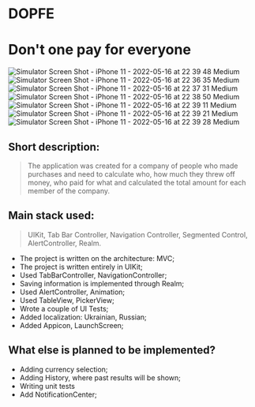 # DOPFE
# Don't one pay for everyone

![Simulator Screen Shot - iPhone 11 - 2022-05-16 at 22 39 48 Medium](https://user-images.githubusercontent.com/99363379/168671663-7caec86a-0ada-4cd8-baf0-996317a9fe68.jpeg)
![Simulator Screen Shot - iPhone 11 - 2022-05-16 at 22 36 35 Medium](https://user-images.githubusercontent.com/99363379/168671374-6f956e09-2316-47da-83a3-6b71d44c752b.jpeg)
![Simulator Screen Shot - iPhone 11 - 2022-05-16 at 22 37 31 Medium](https://user-images.githubusercontent.com/99363379/168671950-8ca321ad-3a6a-4fa8-857c-ac62b6d09fdf.jpeg)
![Simulator Screen Shot - iPhone 11 - 2022-05-16 at 22 38 50 Medium](https://user-images.githubusercontent.com/99363379/168671957-0cd2730e-f096-4cde-a6f5-f4413895df6b.jpeg)
![Simulator Screen Shot - iPhone 11 - 2022-05-16 at 22 39 11 Medium](https://user-images.githubusercontent.com/99363379/168671963-ba45f3db-8166-4e76-ad03-41aa75d84f38.jpeg)
![Simulator Screen Shot - iPhone 11 - 2022-05-16 at 22 39 21 Medium](https://user-images.githubusercontent.com/99363379/168678038-029273ed-1e06-4af7-bee3-9fb33c07036f.jpeg)
![Simulator Screen Shot - iPhone 11 - 2022-05-16 at 22 39 28 Medium](https://user-images.githubusercontent.com/99363379/168672173-f0d95a98-215e-48c0-a5b4-1648e282e157.jpeg)


## Short description: 
> The application was created for a company of people who made purchases and need to calculate who, how much they threw off money, who paid for what and calculated the total amount for each member of the company.

## Main stack used:
> UIKit, Tab Bar Controller, Navigation Controller, Segmented Control, AlertController, Realm.



- The project is written on the architecture: MVC;
- The project is written entirely in UIKit;
- Used TabBarController, NavigationController;
- Saving information is implemented through Realm;
- Used  AlertController, Animation;
- Used TableView, PickerView;
- Wrote a couple of UI Tests;
- Added localization: Ukrainian, Russian;
- Added Appicon, LaunchScreen;

## What else is planned to be implemented?

- Adding currency selection;
- Adding History, where past results will be shown;
- Writing unit tests
- Add NotificationCenter;
